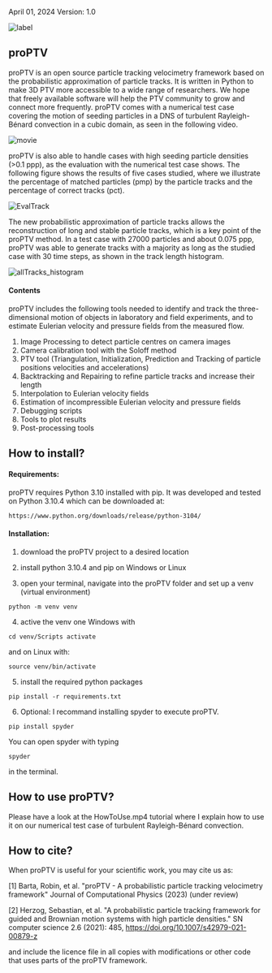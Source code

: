 April 01, 2024
Version: 1.0

![label](https://github.com/RobinBarta/proPTV/assets/150230392/b84320c0-18cd-4b46-8f1a-2bad9ecdd143)

## proPTV

proPTV is an open source particle tracking velocimetry framework based on the probabilistic approximation of particle tracks. It is written in Python to make 3D PTV more accessible to a wide range of researchers. We hope that freely available software will help the PTV community to grow and connect more frequently. proPTV comes with a numerical test case covering the motion of seeding particles in a DNS of turbulent Rayleigh-Bénard convection in a cubic domain, as seen in the following video. 

![movie](https://github.com/RobinBarta/proPTV/assets/150230392/68dcf636-17f5-4d10-9449-67cc67fd3103)

proPTV is also able to handle cases with high seeding particle densities (>0.1 ppp), as the evaluation with the numerical test case shows. The following figure shows the results of five cases studied, where we illustrate the percentage of matched particles (pmp) by the particle tracks and the percentage of correct tracks (pct). 

![EvalTrack](https://github.com/RobinBarta/proPTV/assets/150230392/df5f941e-2fc9-4864-9105-e26d4c624f55)

The new probabilistic approximation of particle tracks allows the reconstruction of long and stable particle tracks, which is a key point of the proPTV method. In a test case with 27000 particles and about 0.075 ppp, proPTV was able to generate tracks with a majority as long as the studied case with 30 time steps, as shown in the track length histogram.

![allTracks_histogram](https://github.com/RobinBarta/proPTV/assets/150230392/fea05946-66ac-4c6d-8b62-3f4aa4773d7c)

#### Contents

proPTV includes the following tools needed to identify and track the three-dimensional motion of objects in laboratory and field experiments, and to estimate Eulerian velocity and pressure fields from the measured flow.

1) Image Processing to detect particle centres on camera images 
2) Camera calibration tool with the Soloff method
3) PTV tool (Triangulation, Initialization, Prediction and Tracking of particle positions velocities and accelerations)
4) Backtracking and Repairing to refine particle tracks and increase their length
5) Interpolation to Eulerian velocity fields
6) Estimation of incompressible Eulerian velocity and pressure fields
7) Debugging scripts
8) Tools to plot results
9) Post-processing tools

## How to install?

#### Requirements:

proPTV requires Python 3.10 installed with pip. It was developed and tested on Python 3.10.4 which can be downloaded at:
  
  `https://www.python.org/downloads/release/python-3104/`

#### Installation:

1) download the proPTV project to a desired location

2) install python 3.10.4 and pip on Windows or Linux

3) open your terminal, navigate into the proPTV folder and set up a venv (virtual environment)

  `python -m venv venv`

4) active the venv one Windows with 

  `cd venv/Scripts activate`
   
   and on Linux with:

  `source venv/bin/activate`

5) install the required python packages

  `pip install -r requirements.txt`

6) Optional: I recommand installing spyder to execute proPTV.

  `pip install spyder`

  You can open spyder with typing

  `spyder`

  in the terminal.
  
## How to use proPTV?

Please have a look at the HowToUse.mp4 tutorial where I explain how to use it on our numerical test case of turbulent Rayleigh-Bénard convection.

## How to cite?

When proPTV is useful for your scientific work, you may cite us as:

[1] Barta, Robin, et al. "proPTV - A probabilistic particle tracking velocimetry framework" Journal of Computational Physics (2023) (under review)

[2] Herzog, Sebastian, et al. "A probabilistic particle tracking framework for guided and Brownian motion systems with high particle densities." SN computer science 2.6 (2021): 485, https://doi.org/10.1007/s42979-021-00879-z

and include the licence file in all copies with modifications or other code that uses parts of the proPTV framework.
